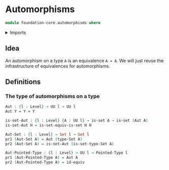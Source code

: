 # Automorphisms

```agda
module foundation-core.automorphisms where
```

<details><summary>Imports</summary>

```agda
open import foundation.dependent-pair-types
open import foundation.equivalences
open import foundation.sets
open import foundation.universe-levels

open import structured-types.pointed-types
```

</details>

## Idea

An automorphism on a type `A` is an equivalence `A ≃ A`. We will just reuse the infrastructure of equivalences for automorphisms.

## Definitions

### The type of automorphisms on a type

```agda
Aut : {l : Level} → UU l → UU l
Aut Y = Y ≃ Y

is-set-Aut : {l : Level} {A : UU l} → is-set A → is-set (Aut A)
is-set-Aut H = is-set-equiv-is-set H H

Aut-Set : {l : Level} → Set l → Set l
pr1 (Aut-Set A) = Aut (type-Set A)
pr2 (Aut-Set A) = is-set-Aut (is-set-type-Set A)

Aut-Pointed-Type : {l : Level} → UU l → Pointed-Type l
pr1 (Aut-Pointed-Type A) = Aut A
pr2 (Aut-Pointed-Type A) = id-equiv
```
